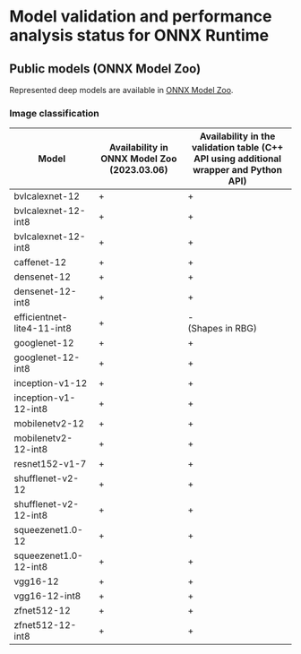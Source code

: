 # Model validation and performance analysis status for ONNX Runtime

## Public models (ONNX Model Zoo)

Represented deep models are available in [ONNX Model Zoo][onnx].

### Image classification

Model | Availability in ONNX Model Zoo (2023.03.06) | Availability in the validation table (C++ API using additional wrapper and Python API)|
-|-|-|
bvlcalexnet-12 | + | + |
bvlcalexnet-12-int8 | + | + |
bvlcalexnet-12-int8 | + | + |
caffenet-12 | + | + |
densenet-12 | + | + |
densenet-12-int8 | + | + |
efficientnet-lite4-11-int8 | + | -<br>(Shapes in RBG) |
googlenet-12 | + | + |
googlenet-12-int8 | + | + |
inception-v1-12 | + | + |
inception-v1-12-int8 | + | + |
mobilenetv2-12 | + | + |
mobilenetv2-12-int8 | + | + |
resnet152-v1-7 | + | + |
shufflenet-v2-12 | + | + |
shufflenet-v2-12-int8 | + | + |
squeezenet1.0-12 | + | + |
squeezenet1.0-12-int8 | + | + |
vgg16-12 | + | + |
vgg16-12-int8 | + | + |
zfnet512-12 | + | + |
zfnet512-12-int8 | + | + |

<!-- LINKS -->
[onnx]: https://github.com/onnx/models